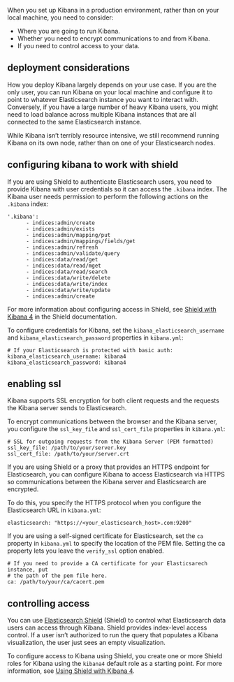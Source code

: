 When you set up Kibana in a production environment, rather than on your local machine, you need to consider:

* Where you are going to run Kibana.
* Whether you need to encrypt communications to and from Kibana.
* If you need to control access to your data.

## deployment considerations

How you deploy Kibana largely depends on your use case. If you are the only user, you can run Kibana on your local machine and configure it to point to whatever Elasticsearch instance you want to interact with. Conversely, if you have a large number of heavy Kibana users, you might need to load balance across multiple Kibana instances that are all connected to the same Elasticsearch instance.

While Kibana isn’t terribly resource intensive, we still recommend running Kibana on its own node, rather than on one of your Elasticsearch nodes.

## configuring kibana to work with shield

If you are using Shield to authenticate Elasticsearch users, you need to provide Kibana with user credentials so it can access the `.kibana` index. The Kibana user needs permission to perform the following actions on the `.kibana` index:

    '.kibana':
          - indices:admin/create
          - indices:admin/exists
          - indices:admin/mapping/put
          - indices:admin/mappings/fields/get
          - indices:admin/refresh
          - indices:admin/validate/query
          - indices:data/read/get
          - indices:data/read/mget
          - indices:data/read/search
          - indices:data/write/delete
          - indices:data/write/index
          - indices:data/write/update
          - indices:admin/create

For more information about configuring access in Shield, see [Shield with Kibana 4](https://www.elasticsearch.org/guide/en/shield/current/_shield_with_kibana_4.html) in the Shield documentation.

To configure credentials for Kibana, set the `kibana_elasticsearch_username` and `kibana_elasticsearch_password` properties in `kibana.yml`:

    # If your Elasticsearch is protected with basic auth:
    kibana_elasticsearch_username: kibana4
    kibana_elasticsearch_password: kibana4

## enabling ssl

Kibana supports SSL encryption for both client requests and the requests the Kibana server sends to Elasticsearch.

To encrypt communications between the browser and the Kibana server, you configure the `ssl_key_file` and `ssl_cert_file` properties in `kibana.yml`:

    # SSL for outgoing requests from the Kibana Server (PEM formatted)
    ssl_key_file: /path/to/your/server.key
    ssl_cert_file: /path/to/your/server.crt

If you are using Shield or a proxy that provides an HTTPS endpoint for Elasticsearch, you can configure Kibana to access Elasticsearch via HTTPS so communications between the Kibana server and Elasticsearch are encrypted.

To do this, you specify the HTTPS protocol when you configure the Elasticsearch URL in `kibana.yml`:

    elasticsearch: "https://<your_elasticsearch_host>.com:9200"

If you are using a self-signed certificate for Elasticsearch, set the `ca` property in `kibana.yml` to specify the location of the PEM file. Setting the ca property lets you leave the `verify_ssl` option enabled.

    # If you need to provide a CA certificate for your Elasticsarech instance, put
    # the path of the pem file here.
    ca: /path/to/your/ca/cacert.pem

## controlling access

You can use [Elasticsearch Shield](http://www.elasticsearch.org/overview/shield/) (Shield) to control what Elasticsearch data users can access through Kibana. Shield provides index-level access control. If a user isn’t authorized to run the query that populates a Kibana visualization, the user just sees an empty visualization.

To configure access to Kibana using Shield, you create one or more Shield roles for Kibana using the `kibana4` default role as a starting point. For more information, see [Using Shield with Kibana 4](http://www.elasticsearch.org/guide/en/shield/current/_shield_with_kibana_4.html).
